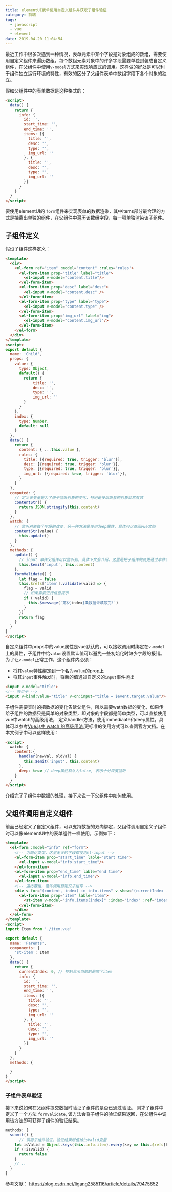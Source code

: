 ```yaml
---
title: elementUI表单使用自定义组件并获取子组件验证
category: 前端
tags:
  - javascript
  - vue
  - element
date: 2019-04-20 11:04:54
---
```


最近工作中很多次遇到一种情况，表单元素中某个字段是对象组成的数组，需要使用自定义组件来遍历数组，每个数组元素对象中的许多字段需要单独封装成自定义组件，在父组件中使用`v-model`方式来实现响应式的调用。这样做的好处是可以利于组件独立运行环境的特性，有效的区分了父组件表单中数组字段下各个对象的独立。
<!-- more -->

假如父组件中的表单数据是这种格式的：
```html
<script>
  data() {
    return {
      info: {
        id: '',
        start_time: '',
        end_time: '',
        items: [{
          title: '',
          desc: '',
          type: '',
          img_url: ''
        }, {
          title: '',
          desc: '',
          type: '',
          img_url: ''
        }]
      }
    }
  }
</script>
```
要使用elementUI的 `form`组件来实现表单的数据渲染，其中items部分最合理的方式是抽离出单独的组件，在父组件中遍历该数组字段，每一项单独渲染该子组件。

## 子组件定义
假设子组件这样定义：
```html
<template>
  <div>
    <el-form ref="item" :model="content" :rules="rules">
      <el-form-item prop="title" label="title">
        <el-input v-model="content.title"/>
      </el-form-item>
      <el-form-item prop="desc" label="desc">
        <el-input v-model="content.desc" />
      </el-form-item>
      <el-form-item prop="type" label="type">
        <el-input v-model="content.type" />
      </el-form-item>
      <el-form-item prop="img_url" label="img">
        <el-input v-model="content.img_url"/>
      </el-form-item>
    </el-form>
  </div>
</template>
<script>
export default {
  name: 'Child',
  props: {
    value: {
      type: Object,
      default() {
        return {
            title: '',
            desc: '',
            type: '',
            img_url: ''
        }
      }
    },
    index: {
      type: Number,
      default: null
    }
  },
  data() {
    return {
      content: { ...this.value },
      rules: {
        title: [{required: true, trigger: 'blur'}],
        desc: [{required: true, trigger: 'blur'}],
        type: [{required: true, trigger: 'blur'}],
        img_url: [{required: true, trigger: 'blur'}],
      }
    }
  },
  computed: {
    // 定义该变量是为了便于监听对象的变化，特别是多层嵌套的对象非常有效
    contentStr() {
      return JSON.stringify(this.content)
    }
  },
  watch: {
    // 监听对象每个字段的改变，另一种方法是使用deep属性，具体可以查阅vue文档
    contentStr(value) {
      this.update()
    }
  },
  methods: {
    update() {
      // input 事件父组件可以监听到，具体下文会介绍，这里是把子组件的变更通过事件告诉父组件，实现子组件向父组件的数据传递
      this.$emit('input', this.content)
    },
    formValidate() {
      let flag = false
      this.$refs['item'].validate(valid => {
        flag = valid
        // 如果需要进行信息提示
        if (!valid) {
          this.$message(`第${index}条数据未填写完!`)
        }
      })
      return flag
    }
  }
}
</script>
```
自定义组件中props中的value属性是vue默认的，可以接收调用时绑定在`v-model`上的属性，子组件中给`value`设置默认值可以避免一些初始化时缺少字段的报错。
为了让`v-model`正常工作，这个组件内必须：
- 将其`value`特性绑定到一个名为`value`的prop上
- 将其`input`事件触发时，将新的值通过自定义的`input`事件抛出
```html
<input v-model="title">
<!-- 等价于 -->
<input v-bind:value="title" v-on:input="title = $event.target.value"/>
```

子组件需要实时的把数据的变化告诉父组件，所以需要wath数据的变化，如果传给子组件的数据只是简单的对象类型，即对象的字段都是简单类型，可以直接使用vue中watch的高级用法，
定义handler方法，使用immediaate和deep属性，具体可以参考[Vue.js中 watch 的高级用法](https://juejin.im/post/5ae91fa76fb9a07aa7677543),更标准的使用方式可以查阅官方文档。在本文例子中可以这样使用：
```html
<script>
  watch: {
    content:{
      handler(newVal, oldVal) {
        this.$emit('input', this.content)
      },
      deep: true // deep属性默认为false, 表示十分深度监听
    }
  }
</script>
```
介绍完了子组件中数据的处理，接下来说一下父组件中如何使用。

## 父组件调用自定义组件
前面已经定义了自定义组件，可以支持数据的双向绑定，父组件调用自定义子组件时可以像elementUI中的表单组件一样使用，示例如下：
```html
<template>
  <el-form :model="info" ref="form">
    <!-- 为简化类型，这里无关的字段都使用el-input -->
    <el-form-item prop="start_time" lable="start time">
      <el-input v-model="info.start_time"/>
    </el-form-item>
    <el-form-item prop="end_time" lable="end time">
      <el-input v-model="info.end_time"/>
    </el-form-item>
    <!-- 遍历数组，循环调用自定义子组件 -->
    <div v-for="(content, index) in info.items" v-show="(currentIndex - 1) === index" :key="index">
      <el-form-item prop="item" lable="item">
        <st-item v-model="info.items[index]" :index="index" :ref="index + '_item'"/>
      </el-form-item>
    </div>
  </el-form>
</template>
<script>
import Item from './item.vue'

export default {
  name: 'Parents',
  components: {
    'st-item': Item
  },
  data() {
    return {
      currentIndex: 0, // 控制显示当前的是哪个item
      info: {
        id: '',
        start_time: '',
        end_time: '',
        items: [{
          title: '',
          desc: '',
          type: '',
          img_url: ''
        }, {
          title: '',
          desc: '',
          type: '',
          img_url: ''
        }]
      }
    }
  },
  methods: {

  }
}
</script>
```

### 子组件表单验证
接下来说如何在父组件提交数据时验证子组件的是否已通过验证。
刚才子组件中定义了一个方法 `formValidate`, 该方法会将子组件的验证结果返回，在父组件中调用该方法即可获得子组件的验证结果。
```js
methods: {
  submit() {
      // 调用子组件验证，验证结果赋值给isValid变量
    let isValid = Object.keys(this.info.item).every(key => this.$refs[key + '_item'].formValidate())
    if (!isValid) {
      return false
    }
    // ..
  }
}
```

参考文献： https://blog.csdn.net/ligang2585116/article/details/79475652
